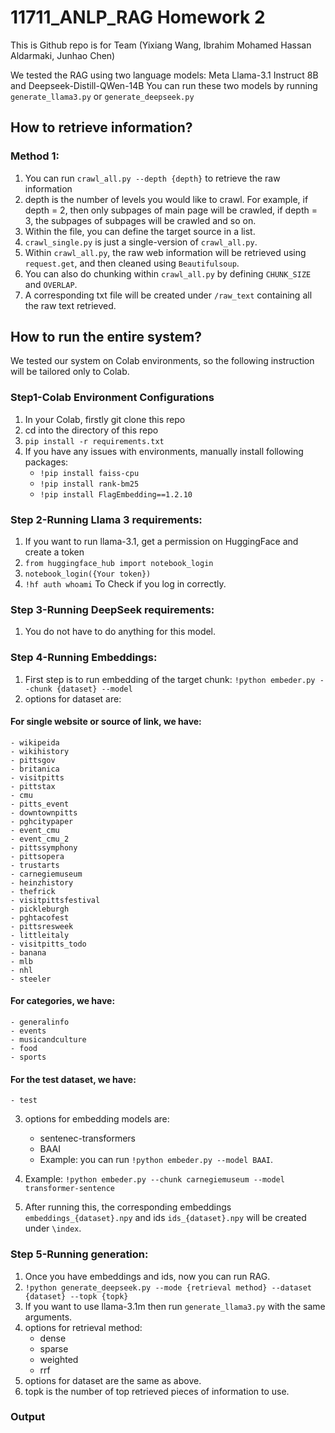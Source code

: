 # 11711_ANLP_RAG Homework 2

This is Github repo is for Team (Yixiang Wang, Ibrahim Mohamed Hassan Aldarmaki, Junhao Chen) 


We tested the RAG using two language models: Meta Llama-3.1 Instruct 8B and Deepseek-Distill-QWen-14B 
You can run these two models by running ```generate_llama3.py``` or ```generate_deepseek.py```

## How to retrieve information? 
### Method 1: 
1. You can run ```crawl_all.py --depth {depth}``` to retrieve the raw information
2. depth is the number of levels you would like to crawl. For example, if depth = 2, then only subpages of main page will be crawled, if depth = 3, the subpages of subpages will be crawled and so on. 
3. Within the file, you can define the target source in a list. 
4. ```crawl_single.py``` is just a single-version of ```crawl_all.py```. 
5. Within ```crawl_all.py```, the raw web information will be retrieved using ```request.get```, and then cleaned using ```Beautifulsoup```. 
6. You can also do chunking within ```crawl_all.py``` by defining ```CHUNK_SIZE``` and ```OVERLAP```. 
7. A corresponding txt file will be created under ```/raw_text``` containing all the raw text retrieved. 


## How to run the entire system?
We tested our system on Colab environments, so the following instruction will be tailored only to Colab. 

### Step1-Colab Environment Configurations
1. In your Colab, firstly git clone this repo
2. cd into the directory of this repo
3. ```pip install -r requirements.txt```
4. If you have any issues with environments, manually install following packages:
    - ```!pip install faiss-cpu```
    - ```!pip install rank-bm25```
    - ```!pip install FlagEmbedding==1.2.10```

### Step 2-Running Llama 3 requirements:
1. If you want to run llama-3.1, get a permission on HuggingFace and create a token
2. ```from huggingface_hub import notebook_login```
3. ```notebook_login({Your token})```
4. ```!hf auth whoami``` To Check if you log in correctly. 

### Step 3-Running DeepSeek requirements: 
1. You do not have to do anything for this model. 

### Step 4-Running Embeddings:
1. First step is to run embedding of the target chunk: ```!python embeder.py --chunk {dataset} --model```
2. options for dataset are:
#### For single website or source of link, we have: 
    - wikipeida
    - wikihistory
    - pittsgov
    - britanica
    - visitpitts
    - pittstax
    - cmu
    - pitts_event
    - downtownpitts
    - pghcitypaper
    - event_cmu
    - event_cmu_2
    - pittssymphony
    - pittsopera
    - trustarts
    - carnegiemuseum
    - heinzhistory
    - thefrick
    - visitpittsfestival
    - pickleburgh
    - pghtacofest
    - pittsresweek
    - littleitaly
    - visitpitts_todo
    - banana
    - mlb
    - nhl
    - steeler
#### For categories, we have:
    - generalinfo
    - events
    - musicandculture
    - food
    - sports
#### For the test dataset, we have:
    - test
3. options for embedding models are: 
    - sentenec-transformers
    - BAAI  
    - Example: you can run ```!python embeder.py --model BAAI```. 

4. Example: ```!python embeder.py --chunk carnegiemuseum --model transformer-sentence```
5. After running this, the corresponding embeddings ```embeddings_{dataset}.npy``` and ids ```ids_{dataset}.npy``` will be created under ```\index```. 

### Step 5-Running generation:
1. Once you have embeddings and ids, now you can run RAG. 
2. ```!python generate_deepseek.py --mode {retrieval method} --dataset {dataset} --topk {topk}```
3. If you want to use llama-3.1m then run ```generate_llama3.py``` with the same arguments. 
4. options for retrieval method:
    - dense
    - sparse
    - weighted
    - rrf
5. options for dataset are the same as above. 
6. topk is the number of top retrieved pieces of information to use. 

### Output
